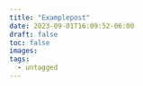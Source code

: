 ```yaml
---
title: "Examplepost"
date: 2023-09-01T16:09:52-06:00
draft: false
toc: false
images:
tags:
  - untagged
---
```


